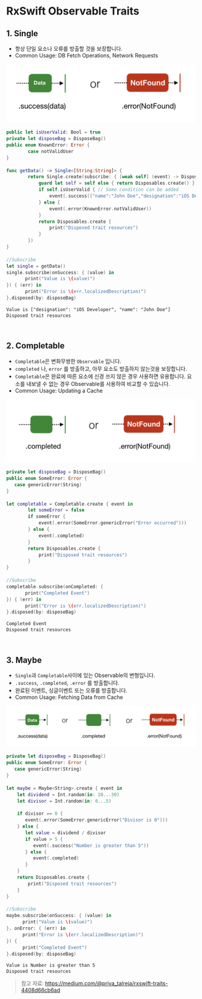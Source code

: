 # RxSwift Observable Traits



## 1. Single

- 항상 단일 요소나 오류를 방출할 것을 보장합니다.
- Common Usage: DB Fetch Operations, Network Requests

<div align="center"><img src="./img/single.png" width="500"></div>

```swift
public let isUserValid: Bool = true
private let disposeBag = DisposeBag()
public enum KnownError: Error {
        case notValidUser
}

func getData() -> Single<[String:String]> {
        return Single.create(subscribe: { [weak self] (event) -> Disposable in
            guard let self = self else { return Disposables.create() }
            if self.isUserValid { // Some condition can be added
                event(.success(["name":"John Doe","designation":"iOS Developer"]))
            } else {
                event(.error(KnownError.notValidUser))
            }
            return Disposables.create {
                print("Disposed trait resources")
            }
        })
}

//Subscribe
let single = getData()
single.subscribe(onSuccess: { (value) in
       print("Value is \(value)")
}) { (err) in
       print("Error is \(err.localizedDescription)")
}.disposed(by: disposeBag)
```

```
Value is ["designation": "iOS Developer", "name": "John Doe"]
Disposed trait resources
```

<br/>

## 2. Completable

- `Completable`은 변화무쌍한 `Observable` 입니다.
-  `completed` 나, `error` 를 방출하고, 아무 요소도 방출하지 않는것을 보장합니다.
- `Completable`은 완료에 따른 요소에 신경 쓰지 않은 경우 사용하면 유용합니다. 요소를 내보낼 수 없는 경우 Observable를 사용하여 비교할 수 있습니다.
- Common Usage: Updating a Cache

<div align="center"><img src="./img/completable.png" width="500"></div>

```swift
private let disposeBag = DisposeBag()
public enum SomeError: Error {
   case genericError(String)
}

let completable = Completable.create { event in
        let someError = false
        if someError {
            event(.error(SomeError.genericError("Error occurred")))
        } else {
            event(.completed)
        }
        return Disposables.create {
            print("Disposed trait resources")
        }
}

//Subscribe
completable.subscribe(onCompleted: {
       print("Completed Event")
}) { (err) in
       print("Error is \(err.localizedDescription)")
}.disposed(by: disposeBag)
```

```
Completed Event
Disposed trait resources
```

<br/>

## 3. Maybe

- `Single`과 `Completable`사이에 있는 Observable의 변형입니다.
- `.success`, `.completed`, `.error` 를 방출합니다.
- 완료된 이벤트, 싱글이벤트 또는 오류를 방출합니다.
- Common Usage: Fetching Data from Cache

<div align="center"><img src="./img/maybe.png" width="700"></div>

```swift
private let disposeBag = DisposeBag()
public enum SomeError: Error {
   case genericError(String)
}

let maybe = Maybe<String>.create { event in
    let dividend = Int.random(in: 20...30)
    let divisor = Int.random(in: 0...5)
        
    if divisor == 0 {
       event(.error(SomeError.genericError("Divisor is 0")))
    } else {
       let value = dividend / divisor
       if value > 5 {
          event(.success("Number is greater than 5"))
       } else {
          event(.completed)
       }
    }
    return Disposables.create {
        print("Disposed trait resources")
    }
}

//Subscribe
maybe.subscribe(onSuccess: { (value) in
      print("Value is \(value)")
}, onError: { (err) in
      print("Error is \(err.localizedDescription)")
}) {
      print("Completed Event")
}.disposed(by: disposeBag)
```

```
Value is Number is greater than 5
Disposed trait resources
```





> 참고 자료: https://medium.com/@priya_talreja/rxswift-traits-4408d66cb6ad

